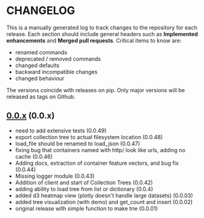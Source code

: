 # CHANGELOG

This is a manually generated log to track changes to the repository for each release. 
Each section should include general headers such as **Implemented enhancements** 
and **Merged pull requests**. Critical items to know are:

 - renamed commands
 - deprecated / removed commands
 - changed defaults
 - backward incompatible changes
 - changed behaviour

The versions coincide with releases on pip. Only major versions will be released as tags on Github.

## [0.0.x](https://github.com/singularityhub/container-tree/tree/master) (0.0.x)
 - need to add extensive tests (0.0.49)
 - export collection tree to actual filesystem location (0.0.48)
 - load_file should be renamed to load_json (0.0.47)
 - fixing bug that containers named with http/ look like urls, adding no cache (0.0.46)
 - Adding docs, extraction of container feature vectors, and bug fix (0.0.44)
 - Missing logger module (0.0.43)
 - Addition of client and start of Collection Trees (0.0.42)
 - adding ability to load tree from list or dictionary (0.0.4)
 - added d3 heatmap view (plotly doesn't handle large datasets) (0.0.03)
 - added tree visualization (with demo) and get_count and insert (0.0.02)
 - original release with simple function to make trie (0.0.01)
